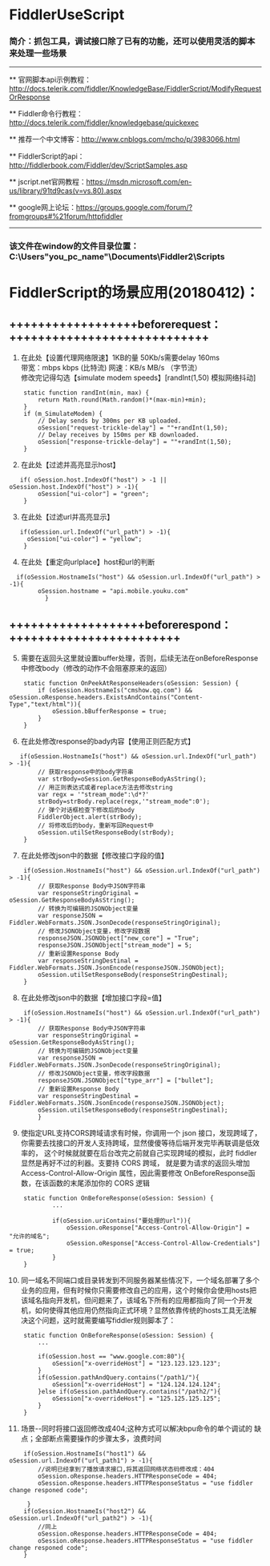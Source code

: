 # FiddlerUseScript

### 简介：抓包工具，调试接口除了已有的功能，还可以使用灵活的脚本来处理一些场景

**************************************************************************************************************
** 官网脚本api示例教程：http://docs.telerik.com/fiddler/KnowledgeBase/FiddlerScript/ModifyRequestOrResponse  

** Fiddler命令行教程：http://docs.telerik.com/fiddler/knowledgebase/quickexec  

** 推荐一个中文博客：http://www.cnblogs.com/mcho/p/3983066.html  

** FiddlerScript的api：http://fiddlerbook.com/Fiddler/dev/ScriptSamples.asp

** jscript.net官网教程：https://msdn.microsoft.com/en-us/library/91td9cas(v=vs.80).aspx

** google网上论坛：https://groups.google.com/forum/?fromgroups#%21forum/httpfiddler
*************************************************************************************************************

### 该文件在window的文件目录位置：C:\Users\"you_pc_name"\Documents\Fiddler2\Scripts

# FiddlerScript的场景应用(20180412)：

## ++++++++++++++++++beforerequest：++++++++++++++++++++++++++++

1. 在此处【设置代理网络限速】1KB的量 50Kb/s需要delay 160ms <br>
  带宽：mbps kbps (比特流)  网速：KB/s MB/s （字节流）   <br>
  修改完记得勾选【simulate modem speeds】[randInt(1,50) 模拟网络抖动]<br>
```
    static function randInt(min, max) {
        return Math.round(Math.random()*(max-min)+min);
    }
    if (m_SimulateModem) {
        // Delay sends by 300ms per KB uploaded.
        oSession["request-trickle-delay"] = ""+randInt(1,50);
        // Delay receives by 150ms per KB downloaded.
        oSession["response-trickle-delay"] = ""+randInt(1,50);
    }
```
2. 在此处【过滤并高亮显示host】
```
   if( oSession.host.IndexOf("host") > -1 || oSession.host.IndexOf("host") > -1){
     	oSession["ui-color"] = "green";
    }
```

3. 在此处【过滤url并高亮显示】
```
   if(oSession.url.IndexOf("url_path") > -1){
     oSession["ui-color"] = "yellow";
    }
```
4. 在此处【重定向urlplace】host和url的判断  
```
  if(oSession.HostnameIs("host") && oSession.url.IndexOf("url_path") > -1){
	    oSession.hostname = "api.mobile.youku.com"
		  }
```
	
## +++++++++++++++++++beforerespond：++++++++++++++++++++++++

5. 需要在返回头这里就设置buffer处理，否则，后续无法在onBeforeResponse中修改body（修改的动作不会阻塞原来的返回）

```
    static function OnPeekAtResponseHeaders(oSession: Session) {
        if (oSession.HostnameIs("cmshow.qq.com") && oSession.oResponse.headers.ExistsAndContains("Content-Type","text/html")){
            oSession.bBufferResponse = true;    
        }
    }	
```
6. 在此处修改response的bady内容【使用正则匹配方式】
```
   if(oSession.HostnameIs("host") && oSession.url.IndexOf("url_path") > -1){
        // 获取response中的body字符串
        var strBody=oSession.GetResponseBodyAsString();
        // 用正则表达式或者replace方法去修改string
        var regx = '"stream_mode":\d*?'
        strBody=strBody.replace(regx,'"stream_mode":0');
        // 弹个对话框检查下修改后的body               
        FiddlerObject.alert(strBody);
        // 将修改后的body，重新写回Request中
        oSession.utilSetResponseBody(strBody);
    }
```

7. 在此处修改json中的数据【修改接口字段的值】
```
    if(oSession.HostnameIs("host") && oSession.url.IndexOf("url_path") > -1){
        // 获取Response Body中JSON字符串
        var responseStringOriginal =  oSession.GetResponseBodyAsString();
        // 转换为可编辑的JSONObject变量
        var responseJSON = Fiddler.WebFormats.JSON.JsonDecode(responseStringOriginal);
        // 修改JSONObject变量，修改字段数据
        responseJSON.JSONObject["new_core"] = "True";  
        responseJSON.JSONObject["stream_mode"] = 5;
        // 重新设置Response Body
        var responseStringDestinal = Fiddler.WebFormats.JSON.JsonEncode(responseJSON.JSONObject);
        oSession.utilSetResponseBody(responseStringDestinal);
	}
```
8. 在此处修改json中的数据【增加接口字段=值】
```
    if(oSession.HostnameIs("host") && oSession.url.IndexOf("url_path") > -1){
        // 获取Response Body中JSON字符串
        var responseStringOriginal =  oSession.GetResponseBodyAsString();
        // 转换为可编辑的JSONObject变量
        var responseJSON = Fiddler.WebFormats.JSON.JsonDecode(responseStringOriginal);
        // 修改JSONObject变量，修改字段数据
        responseJSON.JSONObject["type_arr"] = ["bullet"];
        // 重新设置Response Body
        var responseStringDestinal = Fiddler.WebFormats.JSON.JsonEncode(responseJSON.JSONObject);
        oSession.utilSetResponseBody(responseStringDestinal);
        }
```
9. 使指定URL支持CORS跨域请求有时候，你调用一个 json 接口，发现跨域了，你需要去找接口的开发人支持跨域，显然傻傻等待后端开发完毕再联调是低效率的，
这个时候就就要在后台改完之前就自己实现跨域的模拟，此时 fiddler 显然是再好不过的利器。支要持 CORS 跨域，
就是要为请求的返回头增加  Access-Control-Allow-Origin 属性，因此需要修改 OnBeforeResponse函数，在该函数的末尾添加你的 CORS 逻辑

```
    static function OnBeforeResponse(oSession: Session) {
        	...

        	if(oSession.uriContains("要处理的url")){
        		oSession.oResponse["Access-Control-Allow-Origin"] =  "允许的域名";
        		oSession.oResponse["Access-Control-Allow-Credentials"] = true;
        	}
    }
```
10. 同一域名不同端口或目录转发到不同服务器某些情况下，一个域名部署了多个业务的应用，但有时候你只需要修改自己的应用，这个时候你会使用hosts把该域名指向开发机，但问题来了，该域名下所有的应用都指向了同一个开发机，如何使得其他应用仍然指向正式环境？显然依靠传统的hosts工具无法解决这个问题，这时就需要编写fiddler规则脚本了：
```
    static function OnBeforeResponse(oSession: Session) {
        ...

        if(oSession.host == "www.google.com:80"){
            oSession["x-overrideHost"] = "123.123.123.123";
        }
        if(oSession.pathAndQuery.contains("/path1/"){
            oSession["x-overrideHost"] = "124.124.124.124";
        }else if(oSession.pathAndQuery.contains("/path2/"){
            oSession["x-overrideHost"] = "125.125.125.125";
        }
    }
```

11. 场景--同时将接口返回修改成404;这种方式可以解决bpu命令的单个调试的 缺点；全部断点需要操作的步骤太多，浪费时间
```
    if(oSession.HostnameIs("host1") && oSession.url.IndexOf("url_path1") > -1){
        //说明已经拿到了播放请求接口,将其返回网络状态码修改成：404
        oSession.oResponse.headers.HTTPResponseCode = 404;
        oSession.oResponse.headers.HTTPResponseStatus = "use fiddler change responed code";
	
     }
    if(oSession.HostnameIs("host2") && oSession.url.IndexOf("url_path2") > -1){
        //同上
        oSession.oResponse.headers.HTTPResponseCode = 404;
        oSession.oResponse.headers.HTTPResponseStatus = "use fiddler change responed code";
    }
```